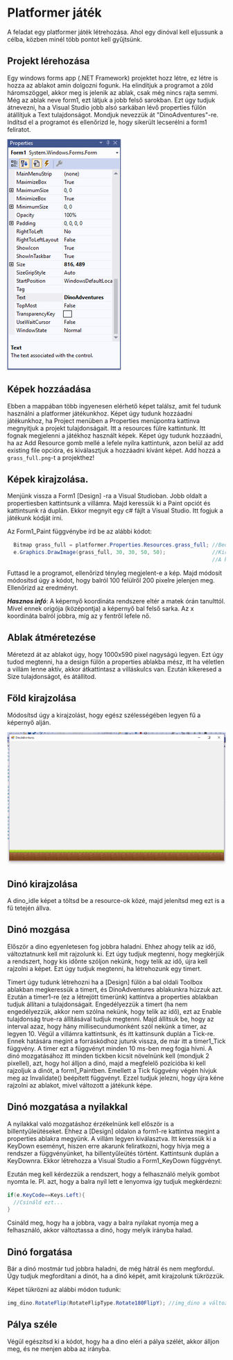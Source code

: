 # Platformer játék

A feladat egy platformer játék létrehozása. Ahol egy dinóval kell eljussunk a célba, közben minél több pontot kell gyűjtsünk.

## Projekt lérehozása

Egy windows forms app (.NET Framework) projektet hozz létre, ez létre is hozza az ablakot amin dolgozni fogunk.
Ha elindítjuk a programot a zöld háromszöggel, akkor meg is jelenik az ablak, csak még nincs rajta semmi.
Még az ablak neve form1, ezt látjuk a jobb felső sarokban. Ezt úgy tudjuk átnevezni, ha a Visual Studio jobb alsó sarkában lévő properties fülön átállítjuk a Text tulajdonságot.
Mondjuk nevezzük át "DinoAdventures"-re. Indítsd el a programot és ellenőrizd le, hogy sikerült lecserélni a form1 feliratot.

![properites_ablak](platformer_1.PNG)

## Képek hozzáadása

Ebben a mappában több ingyenesen elérhető képet találsz, amit fel tudunk használni a platformer játékunkhoz. Képet úgy tudunk hozzáadni játékunkhoz, ha Project menüben a Properties 
menüpontra kattinva megnyitjuk a projekt tulajdonságait. Itt a resources fülre kattintunk.
Itt fognak megjelenni a játékhoz használt képek. Képet úgy tudunk hozzáadni, ha az Add Resource gomb mellé a lefele nyílra kattintunk, azon belül az add existing file opcióra, és kiválasztjuk a hozzáadni kívánt képet.
Add hozzá a `grass_full.png`-t a projekthez!

## Képek kirajzolása.

Menjünk vissza a Form1 [Design] -ra a Visual Studioban. Jobb oldalt a propertiesben kattintsunk a villámra. Majd keressük ki a Paint opciót és kattintsunk rá duplán. Ekkor megnyit egy c# fájlt
a Visual Studio. Itt fogjuk a játékunk kódját írni.

Az Form1_Paint függvénybe írd be az alábbi kódot:

```cs
  Bitmap grass_full = platformer.Properties.Resources.grass_full; //Beolvassuk a Resource-ba betett képünket a grass_full változóba
  e.Graphics.DrawImage(grass_full, 30, 30, 50, 50);               //Kirajzoljuk a képet a balról 30 és felülről 30 pixelre.
                                                                  //A képet kirajzolás előtt 50x50 pixelre méretezzük át.
```
Futtasd le a programot, ellenőrizd tényleg megjelent-e a kép. Majd módosít módosítsd úgy a kódot, hogy balról 100 felülről 200 pixelre jelenjen meg. Ellenőrizd az eredményt.

___Hasznos infó___: A képernyő koordináta rendszere eltér a matek órán tanulttól. Mivel ennek origója (középontja) a képernyő bal felső sarka. Az x koordináta balról jobbra, míg az y fentről lefele nő.

## Ablak átméretezése

Méretezd át az ablakot úgy, hogy 1000x590 pixel nagyságú legyen.
Ezt úgy tudod megtenni, ha a design fülön a properties ablakba mész, itt ha véletlen a villám lenne aktív, akkor átkattintasz a villáskulcs van. Ezután kikeresed a Size tulajdonságot, és átállítod.

## Föld kirajzolása

Módosítsd úgy a kirajzolást, hogy egész szélességében legyen fű a képernyő alján.

![föld_kirajzolása](platformer_2.PNG)

## Dinó kirajzolása

A dino_idle képet a töltsd be a resource-ok közé, majd jelenítsd meg ezt is a fű tetején állva.

## Dinó mozgása

Először a dino egyenletesen fog jobbra haladni. Ehhez ahogy telik az idő, változtatnunk kell mit rajzolunk ki. Ezt úgy tudjuk megtenni, hogy megkérjük a rendszert, hogy kis időnte szóljon nekünk,
hogy telik az idő, újra kell rajzolni a képet. Ezt úgy tudjuk megtenni, ha létrehozunk egy timert.

Timert úgy tudunk létrehozni ha a [Design] fülön a bal oldali Toolbox ablakban megkeressük a timert, és DinoAdventures ablakunkra húzzuk azt. Ezután a timer1-re (ez a létrejött timerünk)
kattintva a properties ablakban tudjuk állítani a tulajdonságait. Engedélyezzük a timert (ha nem engedélyezzük, akkor nem szólna nekünk, hogy telik az idő), ezt az Enable tulajdonság true-ra állításával tudjuk megtenni.
Majd állítsuk be, hogy az interval azaz, hogy hány millisecundumonként szól nekünk a timer, az legyen 10. Végül a villámra kattintsunk, és itt kattinsunk duplán a Tick-re.
Ennek hatására megint a forráskódhoz jutunk vissza, de már itt a timer1_Tick függvény. A timer ezt a függvényt minden 10 ms-ben meg fogja hívni.
A dinó mozgatásához itt minden tickben kicsit növelnünk kell (mondjuk 2 pixellel), azt, hogy hol álljon a dinó, majd a megfelelő pozícióba ki kell rajzoljuk a dinót, a form1_Paintben.
Emellett a Tick függvény végén hívjuk meg az Invalidate() beépített függvényt. Ezzel tudjuk jelezni, hogy újra kéne rajzolni az ablakot, mivel változott a játékunk képe.

## Dinó mozgatása a nyilakkal

A nyilakkal való mozgatáshoz érzékelnünk kell először is a billentyűleütéseket. Ehhez a [Design] oldalon a form1-re kattintva megint a properties ablakra megyünk. A villám legyen kiválasztva.
Itt keressük ki a KeyDown eseményt, hiszen erre akarunk feliratkozni, hogy hívja meg a rendszer a függvényünket, ha billentyűleütés történt. Kattintsunk duplán a KeyDownra. Ekkor létrehozza a Visual Studio a Form1_KeyDown függvényt.

Ezután meg kell kérdezzük a rendszert, hogy a felhasználó melyik gombot nyomta le. Pl. azt, hogy a balra nyíl lett e lenyomva így tudjuk megkérdezni:
```cs
if(e.KeyCode==Keys.Left){
  //Csináld ezt...
}
```

Csináld meg, hogy ha a jobbra, vagy a balra nyilakat nyomja meg a felhasználó, akkor változtassa a dinó, hogy melyik irányba halad.

## Dinó forgatása

Bár a dinó mostmár tud jobbra haladni, de még hátrál és nem megfordul. Úgy tudjuk megfordítani a dinót, ha a dinó képét, amit kirajzolunk tükrözzük.

Képet tükrözni az alábbi módon tudunk:

```cs
img_dino.RotateFlip(RotateFlipType.Rotate180FlipY); //img_dino a változó, amibe a dinó képét betöltöttük
```

## Pálya széle

Végül egészítsd ki a kódot, hogy ha a dino eléri a pálya szélét, akkor álljon meg, és ne menjen abba az irányba.
